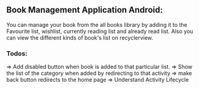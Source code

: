 ## Book Management Application Android:
You can manage your book from the all books library by adding it to the Favourite list,
wishlist, currently reading list and already read list. Also you can view the different kinds of book's list on recyclerview.


### Todos:
=> Add disabled button when book is added to that particular list.
=> Show the list of the category when added by redirecting to that activity
=> make back button redirects to the home page
=> Understand Activity Lifecycle